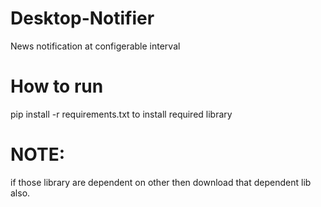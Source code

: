 # Desktop-Notifier
News notification at configerable interval

# How to run
pip install -r requirements.txt to install required library
# NOTE: 
if those library are dependent on other then download that dependent lib also.
